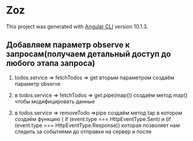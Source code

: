 # Zoz

This project was generated with [Angular CLI](https://github.com/angular/angular-cli) version 10.1.3.

## Добавляем параметр observe к запросам(получаем детальный доступ до любого этапа запроса)

1. todos.service => fetchTodos => get вторым параметром создаём параметр observe

2. в todos.service => fetchTodos => get.pipe(map()) создаём метод map() чтобы модифицировать данные

3. в todos.service => removeTodo =>pipe создаём метод tap в котором создаём функцию ( if (event.type === HttpEventType.Sent) и (if (event.type === HttpEventType.Response)) которая позволяет нам следить за событиями до отправки на сервер и после
